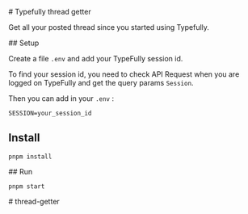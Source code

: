 # Typefully thread getter

Get all your posted thread since you started using Typefully.

## Setup

Create a file `.env` and add your TypeFully session id.

To find your session id, you need to check API Request when you are logged on TypeFully and get the query params `Session`.

Then you can add in your `.env` :

```
SESSION=your_session_id
```

## Install

```
pnpm install
```

## Run

```
pnpm start
```
#   t h r e a d - g e t t e r  
 